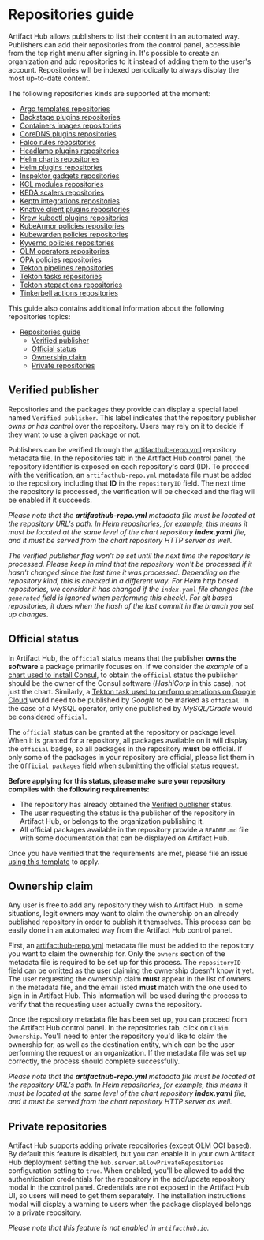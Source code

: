 # Repositories guide

Artifact Hub allows publishers to list their content in an automated way. Publishers can add their repositories from the control panel, accessible from the top right menu after signing in. It's possible to create an organization and add repositories to it instead of adding them to the user's account. Repositories will be indexed periodically to always display the most up-to-date content.

The following repositories kinds are supported at the moment:

- [Argo templates repositories](https://github.com/artifacthub/hub/blob/master/docs/argo_templates_repositories.md)
- [Backstage plugins repositories](https://github.com/artifacthub/hub/blob/master/docs/backstage_plugins_repositories.md)
- [Containers images repositories](https://github.com/artifacthub/hub/blob/master/docs/container_images_repositories.md)
- [CoreDNS plugins repositories](https://github.com/artifacthub/hub/blob/master/docs/coredns_plugins_repositories.md)
- [Falco rules repositories](https://github.com/artifacthub/hub/blob/master/docs/falco_rules_repositories.md)
- [Headlamp plugins repositories](https://github.com/artifacthub/hub/blob/master/docs/headlamp_plugins_repositories.md)
- [Helm charts repositories](https://github.com/artifacthub/hub/blob/master/docs/helm_charts_repositories.md)
- [Helm plugins repositories](https://github.com/artifacthub/hub/blob/master/docs/helm_plugins_repositories.md)
- [Inspektor gadgets repositories](https://github.com/artifacthub/hub/blob/master/docs/inspektor_gadgets_repositories.md)
- [KCL modules repositories](https://github.com/artifacthub/hub/blob/master/docs/kcl_modules_repositories.md)
- [KEDA scalers repositories](https://github.com/artifacthub/hub/blob/master/docs/keda_scalers_repositories.md)
- [Keptn integrations repositories](https://github.com/artifacthub/hub/blob/master/docs/keptn_integrations_repositories.md)
- [Knative client plugins repositories](https://github.com/artifacthub/hub/blob/master/docs/knative_client_plugins_repositories.md)
- [Krew kubectl plugins repositories](https://github.com/artifacthub/hub/blob/master/docs/krew_kubectl_plugins_repositories.md)
- [KubeArmor policies repositories](https://github.com/artifacthub/hub/blob/master/docs/kubearmor_policies_repositories.md)
- [Kubewarden policies repositories](https://github.com/artifacthub/hub/blob/master/docs/kubewarden_policies_repositories.md)
- [Kyverno policies repositories](https://github.com/artifacthub/hub/blob/master/docs/kyverno_policies_repositories.md)
- [OLM operators repositories](https://github.com/artifacthub/hub/blob/master/docs/olm_operators_repositories.md)
- [OPA policies repositories](https://github.com/artifacthub/hub/blob/master/docs/opa_policies_repositories.md)
- [Tekton pipelines repositories](https://github.com/artifacthub/hub/blob/master/docs/tekton_pipelines_repositories.md)
- [Tekton tasks repositories](https://github.com/artifacthub/hub/blob/master/docs/tekton_tasks_repositories.md)
- [Tekton stepactions repositories](https://github.com/artifacthub/hub/blob/master/docs/tekton_stepactions_repositories.md)
- [Tinkerbell actions repositories](https://github.com/artifacthub/hub/blob/master/docs/tinkerbell_actions_repositories.md)

This guide also contains additional information about the following repositories topics:

- [Repositories guide](#repositories-guide)
  - [Verified publisher](#verified-publisher)
  - [Official status](#official-status)
  - [Ownership claim](#ownership-claim)
  - [Private repositories](#private-repositories)

## Verified publisher

Repositories and the packages they provide can display a special label named `Verified publisher`. This label indicates that the repository publisher *owns or has control* over the repository. Users may rely on it to decide if they want to use a given package or not.

Publishers can be verified through the [artifacthub-repo.yml](https://github.com/artifacthub/hub/blob/master/docs/metadata/artifacthub-repo.yml) repository metadata file. In the repositories tab in the Artifact Hub control panel, the repository identifier is exposed on each repository's card (ID). To proceed with the verification, an `artifacthub-repo.yml` metadata file must be added to the repository including that **ID** in the `repositoryID` field. The next time the repository is processed, the verification will be checked and the flag will be enabled if it succeeds.

*Please note that the **artifacthub-repo.yml** metadata file must be located at the repository URL's path. In Helm repositories, for example, this means it must be located at the same level of the chart repository **index.yaml** file, and it must be served from the chart repository HTTP server as well.*

*The verified publisher flag won't be set until the next time the repository is processed. Please keep in mind that the repository won't be processed if it hasn't changed since the last time it was processed. Depending on the repository kind, this is checked in a different way. For Helm http based repositories, we consider it has changed if the `index.yaml` file changes (the `generated` field is ignored when performing this check). For git based repositories, it does when the hash of the last commit in the branch you set up changes.*

## Official status

In Artifact Hub, the `official` status means that the publisher **owns the software** a package primarily focuses on. If we consider the *example* of a [chart used to install Consul](https://artifacthub.io/packages/helm/hashicorp/consul), to obtain the `official` status the publisher should be the owner of the Consul software (*HashiCorp* in this case), not just the chart. Similarly, a [Tekton task used to perform operations on Google Cloud](https://artifacthub.io/packages/tekton-task/tekton-catalog-tasks/gcloud) would need to be published by *Google* to be marked as `official`. In the case of a MySQL operator, only one published by *MySQL/Oracle* would be considered `official`.

The `official` status can be granted at the repository or package level. When it is granted for a repository, all packages available on it will display the `official` badge, so all packages in the repository **must** be official. If only some of the packages in your repository are official, please list them in the `Official packages` field when submitting the official status request.

**Before applying for this status, please make sure your repository complies with the following requirements:**

- The repository has already obtained the [Verified publisher](https://artifacthub.io/docs/topics/repositories/#verified-publisher) status.
- The user requesting the status is the publisher of the repository in Artifact Hub, or belongs to the organization publishing it.
- All official packages available in the repository provide a `README.md` file with some documentation that can be displayed on Artifact Hub.

Once you have verified that the requirements are met, please file an issue [using this template](https://github.com/artifacthub/hub/issues/new?assignees=&labels=official+status+request&template=official-status-request.md&title=%5BOFFICIAL%5D+Your+repository+or+project+name) to apply.

## Ownership claim

Any user is free to add any repository they wish to Artifact Hub. In some situations, legit owners may want to claim the ownership on an already published repository in order to publish it themselves. This process can be easily done in an automated way from the Artifact Hub control panel.

First, an [artifacthub-repo.yml](https://github.com/artifacthub/hub/blob/master/docs/metadata/artifacthub-repo.yml) metadata file must be added to the repository you want to claim the ownership for. Only the `owners` section of the metadata file is required to be set up for this process. The `repositoryID` field can be omitted as the user claiming the ownership doesn't know it yet. The user requesting the ownership claim **must** appear in the list of owners in the metadata file, and the email listed **must** match with the one used to sign in in Artifact Hub. This information will be used during the process to verify that the requesting user actually owns the repository.

Once the repository metadata file has been set up, you can proceed from the Artifact Hub control panel. In the repositories tab, click on `Claim Ownership`. You'll need to enter the repository you'd like to claim the ownership for, as well as the destination entity, which can be the user performing the request or an organization. If the metadata file was set up correctly, the process should complete successfully.

*Please note that the **artifacthub-repo.yml** metadata file must be located at the repository URL's path. In Helm repositories, for example, this means it must be located at the same level of the chart repository **index.yaml** file, and it must be served from the chart repository HTTP server as well.*

## Private repositories

Artifact Hub supports adding private repositories (except OLM OCI based). By default this feature is disabled, but you can enable it in your own Artifact Hub deployment setting the `hub.server.allowPrivateRepositories` configuration setting to `true`. When enabled, you'll be allowed to add the authentication credentials for the repository in the add/update repository modal in the control panel. Credentials are not exposed in the Artifact Hub UI, so users will need to get them separately. The installation instructions modal will display a warning to users when the package displayed belongs to a private repository.

*Please note that this feature is not enabled in `artifacthub.io`.*

